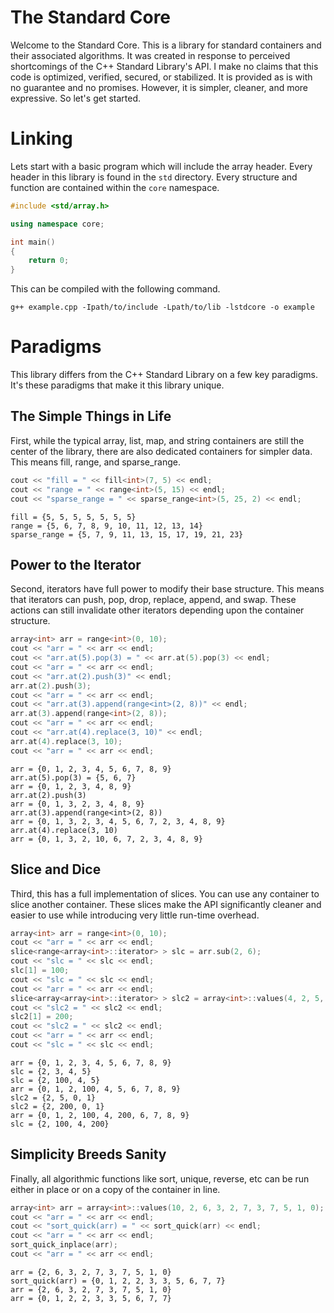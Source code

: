 # The Standard Core

Welcome to the Standard Core. This is a library for standard containers and their associated algorithms. It was created in response to perceived shortcomings of the C++ Standard Library's API. I make no claims that this code is optimized, verified, secured, or stabilized. It is provided as is with no guarantee and no promises. However, it is simpler, cleaner, and more expressive. So let's get started.

# Linking

Lets start with a basic program which will include the array header. Every header in this library is found in the `std` directory. Every structure and function are contained within the `core` namespace.

```c++
#include <std/array.h>

using namespace core;

int main()
{
    return 0;
}
```

This can be compiled with the following command.

```
g++ example.cpp -Ipath/to/include -Lpath/to/lib -lstdcore -o example
```

# Paradigms

This library differs from the C++ Standard Library on a few key paradigms. It's these paradigms that make it this library unique.

## The Simple Things in Life

First, while the typical array, list, map, and string containers are still the center of the library, there are also dedicated containers for simpler data. This means fill, range, and sparse_range.

```c++
cout << "fill = " << fill<int>(7, 5) << endl;
cout << "range = " << range<int>(5, 15) << endl;
cout << "sparse_range = " << sparse_range<int>(5, 25, 2) << endl;
```

```
fill = {5, 5, 5, 5, 5, 5, 5}
range = {5, 6, 7, 8, 9, 10, 11, 12, 13, 14}
sparse_range = {5, 7, 9, 11, 13, 15, 17, 19, 21, 23}
```

## Power to the Iterator

Second, iterators have full power to modify their base structure. This means that iterators can push, pop, drop, replace, append, and swap. These actions can still invalidate other iterators depending upon the container structure.

```c++
array<int> arr = range<int>(0, 10);
cout << "arr = " << arr << endl;
cout << "arr.at(5).pop(3) = " << arr.at(5).pop(3) << endl;
cout << "arr = " << arr << endl;
cout << "arr.at(2).push(3)" << endl;
arr.at(2).push(3);
cout << "arr = " << arr << endl;
cout << "arr.at(3).append(range<int>(2, 8))" << endl;
arr.at(3).append(range<int>(2, 8));
cout << "arr = " << arr << endl;
cout << "arr.at(4).replace(3, 10)" << endl;
arr.at(4).replace(3, 10);
cout << "arr = " << arr << endl;
```

```
arr = {0, 1, 2, 3, 4, 5, 6, 7, 8, 9}
arr.at(5).pop(3) = {5, 6, 7}
arr = {0, 1, 2, 3, 4, 8, 9}
arr.at(2).push(3)
arr = {0, 1, 3, 2, 3, 4, 8, 9}
arr.at(3).append(range<int>(2, 8))
arr = {0, 1, 3, 2, 3, 4, 5, 6, 7, 2, 3, 4, 8, 9}
arr.at(4).replace(3, 10)
arr = {0, 1, 3, 2, 10, 6, 7, 2, 3, 4, 8, 9}
```

## Slice and Dice

Third, this has a full implementation of slices. You can use any container to slice another container. These slices make the API significantly cleaner and easier to use while introducing very little run-time overhead. 

```c++
array<int> arr = range<int>(0, 10);
cout << "arr = " << arr << endl;
slice<range<array<int>::iterator> > slc = arr.sub(2, 6);
cout << "slc = " << slc << endl;
slc[1] = 100;
cout << "slc = " << slc << endl;
cout << "arr = " << arr << endl;
slice<array<array<int>::iterator> > slc2 = array<int>::values(4, 2, 5, 0, 1).sample(arr);
cout << "slc2 = " << slc2 << endl;
slc2[1] = 200;
cout << "slc2 = " << slc2 << endl;
cout << "arr = " << arr << endl;
cout << "slc = " << slc << endl;
```

```
arr = {0, 1, 2, 3, 4, 5, 6, 7, 8, 9}
slc = {2, 3, 4, 5}
slc = {2, 100, 4, 5}
arr = {0, 1, 2, 100, 4, 5, 6, 7, 8, 9}
slc2 = {2, 5, 0, 1}
slc2 = {2, 200, 0, 1}
arr = {0, 1, 2, 100, 4, 200, 6, 7, 8, 9}
slc = {2, 100, 4, 200}
```

## Simplicity Breeds Sanity

Finally, all algorithmic functions like sort, unique, reverse, etc can be run either in place or on a copy of the container in line.

```c++
array<int> arr = array<int>::values(10, 2, 6, 3, 2, 7, 3, 7, 5, 1, 0);
cout << "arr = " << arr << endl;
cout << "sort_quick(arr) = " << sort_quick(arr) << endl;
cout << "arr = " << arr << endl;
sort_quick_inplace(arr);
cout << "arr = " << arr << endl;
```

```
arr = {2, 6, 3, 2, 7, 3, 7, 5, 1, 0}
sort_quick(arr) = {0, 1, 2, 2, 3, 3, 5, 6, 7, 7}
arr = {2, 6, 3, 2, 7, 3, 7, 5, 1, 0}
arr = {0, 1, 2, 2, 3, 3, 5, 6, 7, 7}
```
